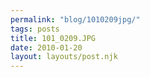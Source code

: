 ```yaml
---
permalink: "blog/1010209jpg/"
tags: posts
title: 101_0209.JPG
date: 2010-01-20
layout: layouts/post.njk
---
```


